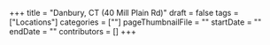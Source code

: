 +++
title = "Danbury, CT (40 Mill Plain Rd)"
draft = false
tags = ["Locations"]
categories = [""]
pageThumbnailFile = ""
startDate = ""
endDate = ""
contributors = []
+++
